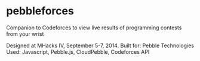 pebbleforces
============

Companion to Codeforces to view live results of programming contests from your wrist

Designed at MHacks IV, September 5-7, 2014.
Built for: Pebble
Technologies Used: Javascript, Pebble.js, CloudPebble, Codeforces API
